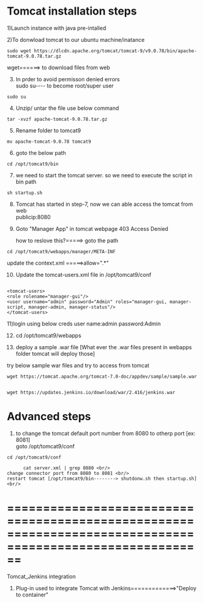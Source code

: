 # Tomcat installation steps

1)Launch instance with java pre-intalled

2)To donwload tomcat to our ubuntu machine/inatance 
```
sudo wget https://dlcdn.apache.org/tomcat/tomcat-9/v9.0.78/bin/apache-tomcat-9.0.78.tar.gz
```
wget======> to download files from web


3) In prder to avoid permisson denied errors <br/>
 sudo su---- to become root/super user
```
sudo su
```

4) Unzip/ untar the file use below command <br/>
```
tar -xvzf apache-tomcat-9.0.78.tar.gz
```
5) Rename folder to tomcat9 <br/>
```
mv apache-tomcat-9.0.78 tomcat9
```

6) goto the below path <br/>
```
cd /opt/tomcat9/bin
```

7) we need to start the tomcat server. so we need to execute the script in bin path <br/>
```
sh startup.sh
```

8) Tomcat has started in step-7, now we can able access the tomcat from web <br/>
   publicip:8080

9) Goto "Manager App" in tomcat webpage
   403 Access Denied
    
  	how to reslove this?=====> goto the path </br>
```
cd /opt/tomcat9/webapps/manager/META-INF
```
  update the context.xml =====>allow=".*"

10) Update the tomcat-users.xml file in /opt/tomcat9/conf
```

<tomcat-users>
<role rolename="manager-gui"/>
<user username="admin" password="Admin" roles="manager-gui, manager-script, manager-admin, manager-status"/>
</tomcat-users>
```

11)login using below creds
	user name:admin
	password:Admin

12) cd /opt/tomcat9/webapps

13) deploy a sample .war file  [What ever the .war files present in webapps folder tomcat will deploy those]

try below sample war files and try to access from tomcat
```
wget https://tomcat.apache.org/tomcat-7.0-doc/appdev/sample/sample.war
```
```

wget https://updates.jenkins.io/download/war/2.416/jenkins.war
```

# Advanced steps

1) to change the tomcat default port number from 8080 to otherp port [ex: 8081] <br/>
   	goto /opt/tomcat9/conf <br/>
```
cd /opt/tomcat9/conf
```    
	      cat server.xml | grep 8080 <br/>
	change connector port from 8080 to 8081 <br/>
	restart tomcat [/opt/tomcat9/bin--------> shutdonw.sh then startup.sh] <br/>
==========================================================================================================
=======================================================================================================

Tomcat_Jenkins integration

1) Plug-in used to integrate Tomcat with Jenkins=============>"Deploy to container"
